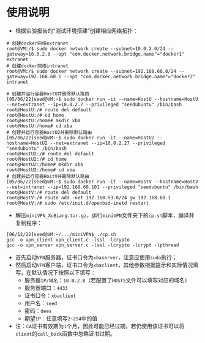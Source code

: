 # 使用说明

- 根据实验报告的“测试环境搭建”创建相应网络拓扑：

```shell
# 创建docker网络extranet
root@VM:/$ sudo docker network create --subnet=10.0.2.0/24 --gateway=10.0.2.8 --opt "com.docker.network.bridge.name"="docker1" extranet
# 创建docker网络intranet
root@VM:/$ sudo docker network create --subnet=192.168.60.0/24 --gateway=192.168.60.1 --opt "com.docker.network.bridge.name"="docker2" intranet

# 创建并运行容器HostU并删除默认路由
[05/06/22]seed@VM:~$ sudo docker run -it --name=HostU --hostname=HostU --net=extranet --ip=10.0.2.7 --privileged "seedubuntu" /bin/bash
root@HostU:/# route del default
root@HostU:/# cd home
root@HostU:/home# mkdir xba
root@HostU:/home# cd xba
# 创建并运行容器HostU2并删除默认路由
[05/06/22]seed@VM:~$ sudo docker run -it --name=HostU2 --hostname=HostU2 --net=extranet --ip=10.0.2.27 --privileged "seedubuntu" /bin/bash
root@HostU2:/# route del default
root@HostU2:/# cd home
root@HostU2:/home# mkdir xba
root@HostU2:/home# cd xba
# 创建并运行容器HostV并删除默认路由
[05/06/22]seed@VM:~$ sudo docker run -it --name=HostV --hostname=HostV --net=intranet --ip=192.168.60.101 --privileged "seedubuntu" /bin/bash
root@HostV:/# route del default
root@HostV:/# route add -net 192.168.53.0/24 gw 192.168.60.1
root@HostV:/# sudo /etc/init.d/openbsd-inetd restart
```

- 解压`miniVPN_XuBiang.tar.gz`，运行`miniVPN`文件夹下的`cp.sh`脚本，编译并复制程序：

```shell
[06/12/22]seed@VM:~/.../miniVPN$ ./cp.sh 
gcc -o vpn_client vpn_client.c -lssl -lcrypto
gcc -o vpn_server vpn_server.c -lssl -lcrypto -lcrypt -lpthread
```

- 首先启动`VPN`服务器，证书口令为`xbaserver`，注意应使用`sudo`执行；
- 然后启动`VPN`客户端，证书口令为`xbaclient`，其他参数根据提示和实际情况填写，在默认情况下按照以下填写：
  - 服务器`IP/域名`：`10.0.2.8`（若配置了`HOSTS`文件可以填写对应的域名）
  - 服务器端口：`4433`
  - 证书口令：`xbaclient`
  - 用户名：`seed`
  - 密码：`dees`
  - 期望`IP`：任意填写`2~254`中的值
- 注：`CA`证书有效期为`1`个月，因此可能已经过期，若仍使用该证书可以将`client`的`call_back`函数中忽略证书过期。